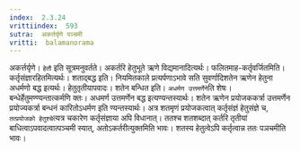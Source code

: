 ```yaml
---
index:  2.3.24
vrittiindex:  593
sutra:  अकर्तर्यृणे पञ्चमी
vritti:  balamanorama 
---
```


अकर्त्तर्यृणे। `हेतौ` इति सूत्रमनुवर्तते। अकर्तरि हेतुभूते ऋणे विद्यमानादित्यर्थः। फलितमाह-कर्तृवर्जितमिति। कर्तृसंज्ञारहितमित्यर्थः। शताद्बद्ध इति। नियमितकाले प्रत्यर्पणाऽभावे सति सुवर्णादिशतेन ऋणेन हेतुना अधर्मणो बद्ध इत्यर्थः। हेतुतृतीयापवादः। शतेन बन्धित इति। `अधर्मण उत्तमर्णेने`ति शेषः। बन्धेर्हेतुमण्ण्यन्तात्कर्मणि क्तः। अधमर्ण उत्तमर्णेन बद्ध इत्यण्यन्तस्यार्थः। शतेन ऋणेन प्रयोजककर्त्रा उत्तमर्णेन प्रयोज्यकर्त्रा बन्धनं कारितोऽधर्मण इति ण्यन्तस्यार्थः। अत्र शतमृणं प्रयोजकत्वात् कर्तृसंज्ञं हेतुसंज्ञे च, `तत्प्रयोजको हेतुश्चे`त्यत्र चकारेण कर्तृसंज्ञाया अपि विधानात्। ततश्च शतशब्दात् कर्तरि तृतीयां बाधित्वाऽपवादत्वात्पञ्चमी स्यात्, अतोऽकर्तरीत्युक्तमिति भावः। शतस्य हेतुत्वेऽपि कर्तृत्वान्न ततः पञचमीति भावः। 

